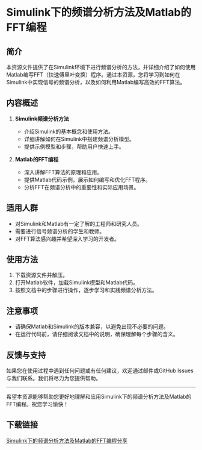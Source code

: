 # Simulink下的频谱分析方法及Matlab的FFT编程

## 简介
本资源文件提供了在Simulink环境下进行频谱分析的方法，并详细介绍了如何使用Matlab编写FFT（快速傅里叶变换）程序。通过本资源，您将学习到如何在Simulink中实现信号的频谱分析，以及如何利用Matlab编写高效的FFT算法。

## 内容概述
1. **Simulink频谱分析方法**
   - 介绍Simulink的基本概念和使用方法。
   - 详细讲解如何在Simulink中搭建频谱分析模型。
   - 提供示例模型和步骤，帮助用户快速上手。

2. **Matlab的FFT编程**
   - 深入讲解FFT算法的原理和应用。
   - 提供Matlab代码示例，展示如何编写和优化FFT程序。
   - 分析FFT在频谱分析中的重要性和实际应用场景。

## 适用人群
- 对Simulink和Matlab有一定了解的工程师和研究人员。
- 需要进行信号频谱分析的学生和教师。
- 对FFT算法感兴趣并希望深入学习的开发者。

## 使用方法
1. 下载资源文件并解压。
2. 打开Matlab软件，加载Simulink模型和Matlab代码。
3. 按照文档中的步骤进行操作，逐步学习和实践频谱分析方法。

## 注意事项
- 请确保Matlab和Simulink的版本兼容，以避免出现不必要的问题。
- 在运行代码前，请仔细阅读文档中的说明，确保理解每个步骤的含义。

## 反馈与支持
如果您在使用过程中遇到任何问题或有任何建议，欢迎通过邮件或GitHub Issues与我们联系。我们将尽力为您提供帮助。

---

希望本资源能够帮助您更好地理解和应用Simulink下的频谱分析方法及Matlab的FFT编程。祝您学习愉快！

## 下载链接

[Simulink下的频谱分析方法及Matlab的FFT编程分享](https://pan.quark.cn/s/6356beca2093)